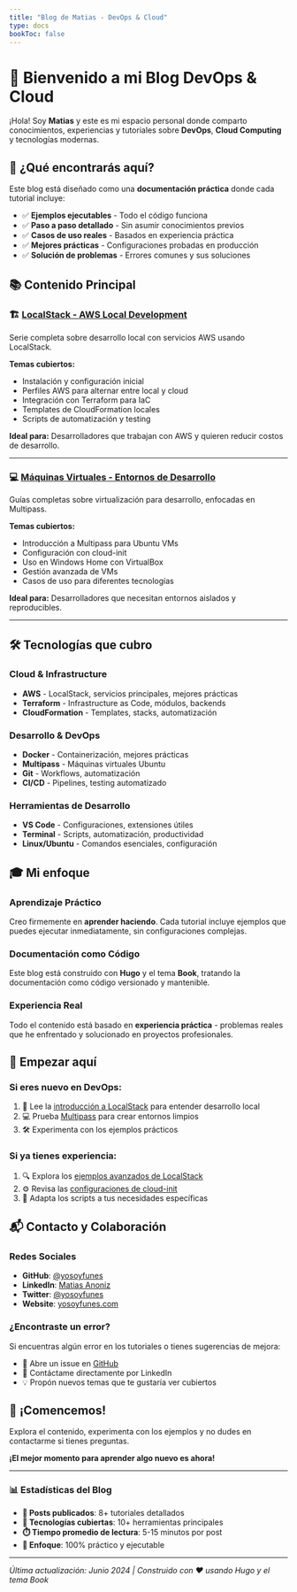 ```yaml
---
title: "Blog de Matias - DevOps & Cloud"
type: docs
bookToc: false
---
```


# 🚀 Bienvenido a mi Blog DevOps & Cloud

¡Hola! Soy **Matias** y este es mi espacio personal donde comparto conocimientos, experiencias y tutoriales sobre **DevOps**, **Cloud Computing** y tecnologías modernas.

## 🎯 ¿Qué encontrarás aquí?

Este blog está diseñado como una **documentación práctica** donde cada tutorial incluye:

- ✅ **Ejemplos ejecutables** - Todo el código funciona
- ✅ **Paso a paso detallado** - Sin asumir conocimientos previos
- ✅ **Casos de uso reales** - Basados en experiencia práctica
- ✅ **Mejores prácticas** - Configuraciones probadas en producción
- ✅ **Solución de problemas** - Errores comunes y sus soluciones

## 📚 Contenido Principal

### 🏗️ [LocalStack - AWS Local Development](docs/localstack/)
Serie completa sobre desarrollo local con servicios AWS usando LocalStack.

**Temas cubiertos:**
- Instalación y configuración inicial
- Perfiles AWS para alternar entre local y cloud
- Integración con Terraform para IaC
- Templates de CloudFormation locales
- Scripts de automatización y testing

**Ideal para:** Desarrolladores que trabajan con AWS y quieren reducir costos de desarrollo.

---

### 💻 [Máquinas Virtuales - Entornos de Desarrollo](docs/maquinas-virtuales/)
Guías completas sobre virtualización para desarrollo, enfocadas en Multipass.

**Temas cubiertos:**
- Introducción a Multipass para Ubuntu VMs
- Configuración con cloud-init
- Uso en Windows Home con VirtualBox
- Gestión avanzada de VMs
- Casos de uso para diferentes tecnologías

**Ideal para:** Desarrolladores que necesitan entornos aislados y reproducibles.

---

## 🛠️ Tecnologías que cubro

### Cloud & Infrastructure
- **AWS** - LocalStack, servicios principales, mejores prácticas
- **Terraform** - Infrastructure as Code, módulos, backends
- **CloudFormation** - Templates, stacks, automatización

### Desarrollo & DevOps
- **Docker** - Containerización, mejores prácticas
- **Multipass** - Máquinas virtuales Ubuntu
- **Git** - Workflows, automatización
- **CI/CD** - Pipelines, testing automatizado

### Herramientas de Desarrollo
- **VS Code** - Configuraciones, extensiones útiles
- **Terminal** - Scripts, automatización, productividad
- **Linux/Ubuntu** - Comandos esenciales, configuración

## 🎓 Mi enfoque

### Aprendizaje Práctico
Creo firmemente en **aprender haciendo**. Cada tutorial incluye ejemplos que puedes ejecutar inmediatamente, sin configuraciones complejas.

### Documentación como Código
Este blog está construido con **Hugo** y el tema **Book**, tratando la documentación como código versionado y mantenible.

### Experiencia Real
Todo el contenido está basado en **experiencia práctica** - problemas reales que he enfrentado y solucionado en proyectos profesionales.

## 🚀 Empezar aquí

### Si eres nuevo en DevOps:
1. 📖 Lee la [introducción a LocalStack](docs/localstack/) para entender desarrollo local
2. 💻 Prueba [Multipass](docs/maquinas-virtuales/multipass/) para crear entornos limpios
3. 🛠️ Experimenta con los ejemplos prácticos

### Si ya tienes experiencia:
1. 🔍 Explora los [ejemplos avanzados de LocalStack](docs/localstack/ejemplos/)
2. ⚙️ Revisa las [configuraciones de cloud-init](docs/maquinas-virtuales/multipass/)
3. 🧪 Adapta los scripts a tus necesidades específicas

## 📬 Contacto y Colaboración

### Redes Sociales
- **GitHub**: [@yosoyfunes](https://github.com/yosoyfunes)
- **LinkedIn**: [Matias Anoniz](https://linkedin.com/in/matiasanoniz)
- **Twitter**: [@yosoyfunes](https://twitter.com/yosoyfunes)
- **Website**: [yosoyfunes.com](https://yosoyfunes.com)

### ¿Encontraste un error?
Si encuentras algún error en los tutoriales o tienes sugerencias de mejora:
- 🐛 Abre un issue en [GitHub](https://github.com/yosoyfunes/blog.yosoyfunes.com)
- 📧 Contáctame directamente por LinkedIn
- 💡 Propón nuevos temas que te gustaría ver cubiertos

## 🎉 ¡Comencemos!

Explora el contenido, experimenta con los ejemplos y no dudes en contactarme si tienes preguntas. 

**¡El mejor momento para aprender algo nuevo es ahora!**

---

### 📊 Estadísticas del Blog

- **📝 Posts publicados**: 8+ tutoriales detallados
- **🔧 Tecnologías cubiertas**: 10+ herramientas principales
- **⏱️ Tiempo promedio de lectura**: 5-15 minutos por post
- **🎯 Enfoque**: 100% práctico y ejecutable

---

*Última actualización: Junio 2024 | Construido con ❤️ usando Hugo y el tema Book*

